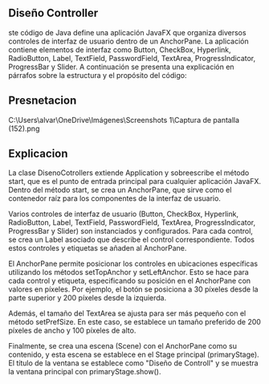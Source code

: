 ## Diseño Controller
ste código de Java define una aplicación JavaFX que organiza diversos controles de interfaz de usuario dentro de un AnchorPane. La aplicación contiene elementos de interfaz como Button, CheckBox, Hyperlink, RadioButton, Label, TextField, PasswordField, TextArea, ProgressIndicator, ProgressBar y Slider. A continuación se presenta una explicación en párrafos sobre la estructura y el propósito del código:
## Presnetacion
C:\Users\alvar\OneDrive\Imágenes\Screenshots 1\Captura de pantalla (152).png
## Explicacion
La clase DisenoCotrollers extiende Application y sobreescribe el método start, que es el punto de entrada principal para cualquier aplicación JavaFX. Dentro del método start, se crea un AnchorPane, que sirve como el contenedor raíz para los componentes de la interfaz de usuario.

Varios controles de interfaz de usuario (Button, CheckBox, Hyperlink, RadioButton, Label, TextField, PasswordField, TextArea, ProgressIndicator, ProgressBar y Slider) son instanciados y configurados. Para cada control, se crea un Label asociado que describe el control correspondiente. Todos estos controles y etiquetas se añaden al AnchorPane.

El AnchorPane permite posicionar los controles en ubicaciones específicas utilizando los métodos setTopAnchor y setLeftAnchor. Esto se hace para cada control y etiqueta, especificando su posición en el AnchorPane con valores en píxeles. Por ejemplo, el botón se posiciona a 30 píxeles desde la parte superior y 200 píxeles desde la izquierda.

Además, el tamaño del TextArea se ajusta para ser más pequeño con el método setPrefSize. En este caso, se establece un tamaño preferido de 200 píxeles de ancho y 100 píxeles de alto.

Finalmente, se crea una escena (Scene) con el AnchorPane como su contenido, y esta escena se establece en el Stage principal (primaryStage). El título de la ventana se establece como "Diseño de Controll" y se muestra la ventana principal con primaryStage.show().


